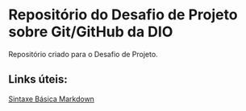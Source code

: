 # Repositório do Desafio de Projeto sobre Git/GitHub da DIO
Repositório criado para o Desafio de Projeto.

## Links úteis:
[Sintaxe Básica Markdown](https://www.markdownguide.org/basic-syntax/)
